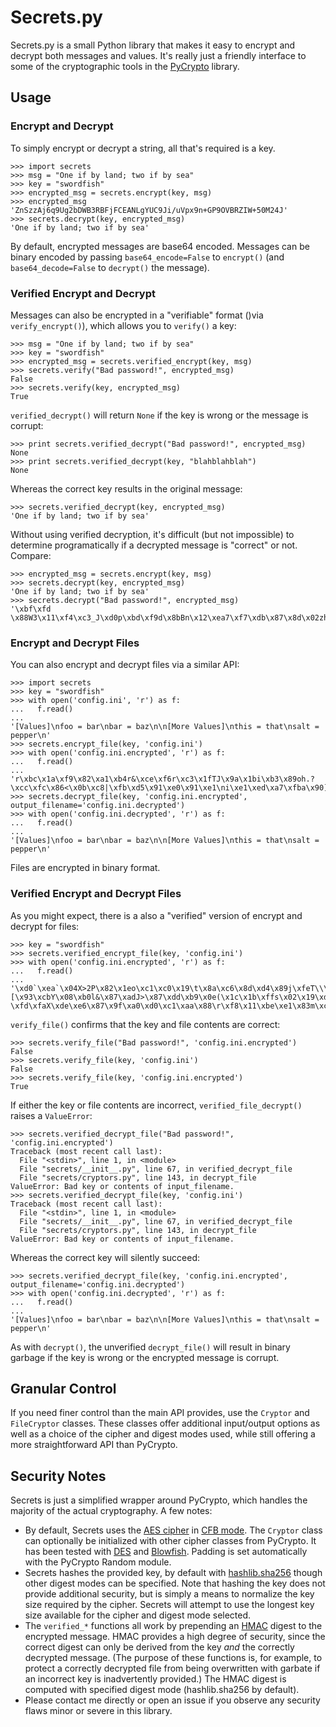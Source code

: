 # Secrets.py

Secrets.py is a small Python library that makes it easy to encrypt and decrypt both messages and values. It's really just a friendly interface to some of the cryptographic tools in the [PyCrypto](https://www.dlitz.net/software/pycrypto/) library.

## Usage
### Encrypt and Decrypt

To simply encrypt or decrypt a string, all that's required is a key.

````
>>> import secrets
>>> msg = "One if by land; two if by sea"
>>> key = "swordfish"
>>> encrypted_msg = secrets.encrypt(key, msg)
>>> encrypted_msg
'ZnSzzAj6q9Ug2bDWB3RBFjFCEANLgYUC9Ji/uVpx9n+GP9OVBRZIW+50M24J'
>>> secrets.decrypt(key, encrypted_msg)
'One if by land; two if by sea'
````

By default, encrypted messages are base64 encoded. Messages can be binary encoded by passing `base64_encode=False` to `encrypt()` (and `base64_decode=False` to `decrypt()` the message).

### Verified Encrypt and Decrypt

Messages can also be encrypted in a "verifiable" format ()via `verify_encrypt()`), which allows you to `verify()` a key:

````
>>> msg = "One if by land; two if by sea"
>>> key = "swordfish"
>>> encrypted_msg = secrets.verified_encrypt(key, msg)
>>> secrets.verify("Bad password!", encrypted_msg)
False
>>> secrets.verify(key, encrypted_msg)
True
````

`verified_decrypt()` will return `None` if the key is wrong or the message is corrupt:

````
>>> print secrets.verified_decrypt("Bad password!", encrypted_msg)
None
>>> print secrets.verified_decrypt(key, "blahblahblah")
None
````
Whereas the correct key results in the original message:

````
>>> secrets.verified_decrypt(key, encrypted_msg)
'One if by land; two if by sea'
````

Without using verified decryption, it's difficult (but not impossible) to determine programatically if a decrypted message is "correct" or not. Compare:

````
>>> encrypted_msg = secrets.encrypt(key, msg)
>>> secrets.decrypt(key, encrypted_msg)
'One if by land; two if by sea'
>>> secrets.decrypt("Bad password!", encrypted_msg)
'\xbf\xfd \x88W3\x11\xf4\xc3_J\xd0p\xbd\xf9d\x8bBn\x12\xea7\xf7\xdb\x87\x8d\x02zh'
````
### Encrypt and Decrypt Files

You can also encrypt and decrypt files via a similar API:

````
>>> import secrets
>>> key = "swordfish"
>>> with open('config.ini', 'r') as f:
...   f.read()
... 
'[Values]\nfoo = bar\nbar = baz\n\n[More Values]\nthis = that\nsalt = pepper\n'
>>> secrets.encrypt_file(key, 'config.ini')
>>> with open('config.ini.encrypted', 'r') as f:
...   f.read()
... 
'r\xbc\x1a\xf9\x82\xa1\xb4r&\xce\xf6r\xc3\x1fTJ\x9a\x1bi\xb3\x89oh.?\xcc\xfc\x86<\x0b\xc8|\xfb\xd5\x91\xe0\x91\xe1\ni\xe1\xed\xa7\xfba\x90]\xbc\xb6R\x9b&d]3hC#\xe2\xc4\xa2\xe7+\x7ff\x82D\xca\xce\xc7\xd8\xa6\x9f\x91\x9b\x95\xe8u\x0b\xd1\xd1\x80\xfe\xed3\xc7'
>>> secrets.decrypt_file(key, 'config.ini.encrypted', output_filename='config.ini.decrypted')
>>> with open('config.ini.decrypted', 'r') as f:
...   f.read()
... 
'[Values]\nfoo = bar\nbar = baz\n\n[More Values]\nthis = that\nsalt = pepper\n'
````

Files are encrypted in binary format.

### Verified Encrypt and Decrypt Files

As you might expect, there is a also a "verified" version of encrypt and decrypt for files:

````
>>> key = "swordfish"
>>> secrets.verified_encrypt_file(key, 'config.ini')
>>> with open('config.ini.encrypted', 'r') as f:
...   f.read()
... 
'\xd0`\xea`\x04X>2P\x82\x1eo\xc1\xc0\x19\t\x8a\xc6\x8d\xd4\x89j\xfeT\\\xbcDiT{\xa83\x8b<b\xfbO\x0f1T\xc6\xbc\xe3\xca\x03|[\x93\xcbY\x08\xb0l&\x87\xadJ>\x87\xdd\xb9\x0e(\x1c\x1b\xffs\x02\x19\xd8R\xefT\xff\x10\xbd\x1b\x89M\xc8O\xc5X\xa3\xd2rf\x1d\x80\xdb\xd1?\xfd\xfaX\xde\xe6\x87\x9f\xa0\xd0\xc1\xaa\x88\r\xf8\x11\xbe\xe1\x83m\xc6\xbbz\xae\xccgX'
````

`verify_file()` confirms that the key and file contents are correct:

````
>>> secrets.verify_file("Bad password!", 'config.ini.encrypted')
False
>>> secrets.verify_file(key, 'config.ini')
False
>>> secrets.verify_file(key, 'config.ini.encrypted')
True
````

If either the key or file contents are incorrect, `verified_file_decrypt()` raises a `ValueError`:

````
>>> secrets.verified_decrypt_file("Bad password!", 'config.ini.encrypted')
Traceback (most recent call last):
  File "<stdin>", line 1, in <module>
  File "secrets/__init__.py", line 67, in verified_decrypt_file
  File "secrets/cryptors.py", line 143, in decrypt_file
ValueError: Bad key or contents of input_filename.
>>> secrets.verified_decrypt_file(key, 'config.ini')
Traceback (most recent call last):
  File "<stdin>", line 1, in <module>
  File "secrets/__init__.py", line 67, in verified_decrypt_file
  File "secrets/cryptors.py", line 143, in decrypt_file
ValueError: Bad key or contents of input_filename.
````

Whereas the correct key will silently succeed:

````
>>> secrets.verified_decrypt_file(key, 'config.ini.encrypted', output_filename='config.ini.decrypted')
>>> with open('config.ini.decrypted', 'r') as f:
...   f.read()
... 
'[Values]\nfoo = bar\nbar = baz\n\n[More Values]\nthis = that\nsalt = pepper\n'
````
As with `decrypt()`, the unverified `decrypt_file()` will result in binary garbage if the key is wrong or the encrypted message is corrupt.


## Granular Control

If you need finer control than the main API provides, use the `Cryptor` and `FileCryptor` classes. These classes offer additional input/output options as well as a choice of the cipher and digest modes used, while still offering a more straightforward API than PyCrypto.

## Security Notes

Secrets is just a simplified wrapper around PyCrypto, which handles the majority of the actual cryptography. A few notes:

* By default, Secrets uses the [AES cipher](https://www.dlitz.net/software/pycrypto/api/current/Crypto.Cipher.AES-module.html) in [CFB mode](https://www.dlitz.net/software/pycrypto/api/current/Crypto.Cipher.blockalgo-module.html#MODE_CFB). The `Cryptor` class can optionally be initialized with other cipher classes from PyCrypto. It has been tested with [DES](https://www.dlitz.net/software/pycrypto/api/current/Crypto.Cipher.DES-module.html) and [Blowfish](https://www.dlitz.net/software/pycrypto/api/current/Crypto.Cipher.Blowfish-module.html). Padding is set automatically with the PyCrypto Random module.
* Secrets hashes the provided key, by default with [hashlib.sha256](http://docs.python.org/2/library/hashlib.html) though other digest modes can be specified. Note that hashing the key does not provide additional security, but is simply a means to normalize the key size required by the cipher. Secrets will attempt to use the longest key size available for the cipher and digest mode selected.
* The `verified_*` functions all work by prepending an [HMAC](http://docs.python.org/2/library/hmac.html) digest to the encrypted message. HMAC provides a high degree of security, since the correct digest can only be derived from the key *and* the correctly decrypted message. (The purpose of these functions is, for example, to protect a correctly decrypted file from being overwritten with garbate if an incorrect key is inadvertently provided.) The HMAC digest is computed with specified digest mode (hashlib.sha256 by default).
* Please contact me directly or open an issue if you observe any security flaws minor or severe in this library.








